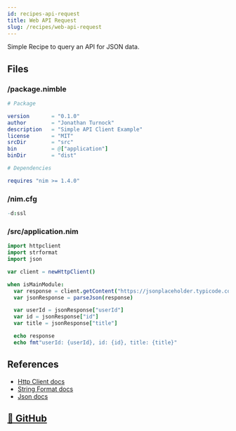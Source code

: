 ```yaml
---
id: recipes-api-request
title: Web API Request
slug: /recipes/web-api-request
---
```


Simple Recipe to query an API for JSON data.

## Files

### /package.nimble
```nim
# Package

version       = "0.1.0"
author        = "Jonathan Turnock"
description   = "Simple API Client Example"
license       = "MIT"
srcDir        = "src"
bin           = @["application"]
binDir        = "dist"

# Dependencies

requires "nim >= 1.4.0"
```

### /nim.cfg
```nim
-d:ssl
```

### /src/application.nim
```nim
import httpclient
import strformat
import json

var client = newHttpClient()

when isMainModule:
  var response = client.getContent("https://jsonplaceholder.typicode.com/todos/1")
  var jsonResponse = parseJson(response)

  var userId = jsonResponse["userId"]
  var id = jsonResponse["id"]
  var title = jsonResponse["title"]

  echo response
  echo fmt"userId: {userId}, id: {id}, title: {title}"
```

## References

- [Http Client docs](https://nim-lang.org/docs/httpclient.html)
- [String Format docs](https://nim-lang.org/docs/strformat.html)
- [Json docs](https://nim-lang.org/docs/json.html)

## [🔗 GitHub](https://github.com/JonathanTurnock/nim-tutorials/tree/main/recipes/api_client)
